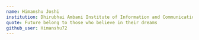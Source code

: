 ```yaml
---
name: Himanshu Joshi
institution: Dhirubhai Ambani Institute of Information and Communication Technology,Gandhinagar, Gujarat 382007
quote: Future belong to those who believe in their dreams
github_user: Himanshu72
---
```


